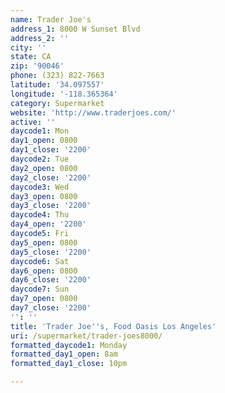 ```yaml
---
name: Trader Joe's
address_1: 8000 W Sunset Blvd
address_2: ''
city: ''
state: CA
zip: '90046'
phone: (323) 822-7663
latitude: '34.097557'
longitude: '-118.365364'
category: Supermarket
website: 'http://www.traderjoes.com/'
active: ''
daycode1: Mon
day1_open: 0800
day1_close: '2200'
daycode2: Tue
day2_open: 0800
day2_close: '2200'
daycode3: Wed
day3_open: 0800
day3_close: '2200'
daycode4: Thu
day4_open: '2200'
daycode5: Fri
day5_open: 0800
day5_close: '2200'
daycode6: Sat
day6_open: 0800
day6_close: '2200'
daycode7: Sun
day7_open: 0800
day7_close: '2200'
'': ''
title: 'Trader Joe''s, Food Oasis Los Angeles'
uri: /supermarket/trader-joes8000/
formatted_daycode1: Monday
formatted_day1_open: 8am
formatted_day1_close: 10pm

---
```

